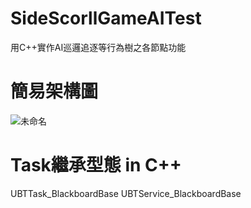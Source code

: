 # SideScorllGameAITest
用C++實作AI巡邏追逐等行為樹之各節點功能
# 簡易架構圖
![未命名](https://user-images.githubusercontent.com/105042335/171391103-9a10fdad-111a-496b-ad39-e8712225b323.png)
# Task繼承型態 in C++
UBTTask_BlackboardBase
UBTService_BlackboardBase
